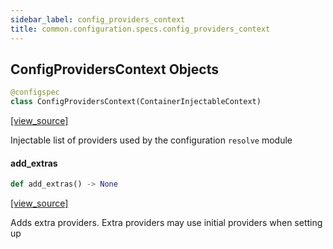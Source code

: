 ```yaml
---
sidebar_label: config_providers_context
title: common.configuration.specs.config_providers_context
---
```


## ConfigProvidersContext Objects

```python
@configspec
class ConfigProvidersContext(ContainerInjectableContext)
```

[[view_source]](https://github.com/dlt-hub/dlt/blob/30d0f64fb2cdbacc2e88fdb304371650f417e1f0/dlt/common/configuration/specs/config_providers_context.py#L22)

Injectable list of providers used by the configuration `resolve` module

#### add\_extras

```python
def add_extras() -> None
```

[[view_source]](https://github.com/dlt-hub/dlt/blob/30d0f64fb2cdbacc2e88fdb304371650f417e1f0/dlt/common/configuration/specs/config_providers_context.py#L34)

Adds extra providers. Extra providers may use initial providers when setting up

